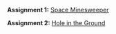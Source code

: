 **Assignment 1:** [Space Minesweeper](https://github.com/CSCI-4611-Spring-2024/Assignments/blob/main/Assignment-1/README.md)

**Assignment 2:** [Hole in the Ground](https://github.com/CSCI-4611-Spring-2024/Assignments/blob/main/Assignment-2/README.md)

